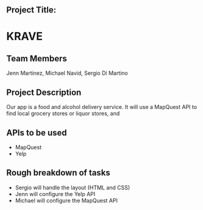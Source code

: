 ## Project Title:

KRAVE
=====

## Team Members
Jenn Martinez, Michael Navid, Sergio Di Martino

## Project Description
Our app is a food and alcohol delivery service. It will use a MapQuest API to find local grocery stores or liquor stores, and 

## APIs to be used
+ MapQuest
+ Yelp

## Rough breakdown of tasks
+ Sergio will handle the layout (HTML and CSS)
+ Jenn will configure the Yelp API
+ Michael will configure the MapQuest API
